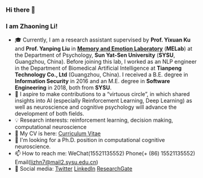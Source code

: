 ### Hi there 👋

<!--
**Das-Boot/Das-Boot** is a ✨ _special_ ✨ repository because its `README.md` (this file) appears on your GitHub profile.
-->

### I am Zhaoning Li!

- :mortar_board: Currently, I am a research assistant supervised by **Prof. Yixuan Ku** and **Prof. Yanping Liu** in [**Memory and Emotion Laboratory**](https://sysumelab.com) (**MELab**) at the Department of Psychology, **Sun Yat-Sen University** (**SYSU**, Guangzhou, China). Before joining this lab, I worked as an NLP engineer in the Department of Biomedical Artificial Intelligence at **Tianpeng Technology Co., Ltd** (Guangzhou, China). I received a B.E. degree in **Information Security** in 2016 and an M.E. degree in **Software Engineering** in 2018, both from **SYSU**.
- :high_brightness: I aspire to make contributions to a “virtuous circle”, in which shared insights into AI (especially Reinforcement Learning, Deep Learning) as well as neuroscience and cognitive psychology will advance the development of both fields. 
- :bulb: Research interests: reinforcement learning, decision making, computational neuroscience
- 🌱 My CV is here: [Curriculum Vitae](https://github.com/Das-Boot/Das-Boot/blob/main/CV-Zhaoning%20Li.pdf)
- 🔭 I'm looking for a Ph.D. position in computational cognitive neuroscience.
- 📫 How to reach me: WeChat(15521135552) Phone(+ (86) 15521135552) Email(lizhn7@mail2.sysu.edu.cn) 
- :key: Social media: [Twitter](https://twitter.com/lizhn7) [LinkedIn](https://www.linkedin.com/in/zhaoning-li-b82bb1136/) [ResearchGate](https://www.researchgate.net/profile/Zhaoning_Li2)
